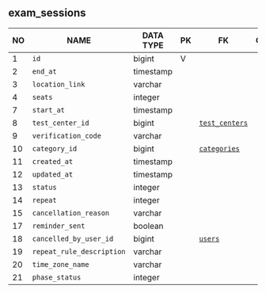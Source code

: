 
exam_sessions
----------------------------


NO | NAME | DATA TYPE | PK | FK | COMMENTS
---|------|-----------|----|----|-------------------
1|`id` | bigint | V |  | 
2|`end_at` | timestamp |  |  | 
3|`location_link` | varchar |  |  | 
4|`seats` | integer |  |  | 
7|`start_at` | timestamp |  |  | 
8|`test_center_id` | bigint |  | [`test_centers`](test_centers.md) | 
9|`verification_code` | varchar |  |  | 
10|`category_id` | bigint |  | [`categories`](categories.md) | 
11|`created_at` | timestamp |  |  | 
12|`updated_at` | timestamp |  |  | 
13|`status` | integer |  |  | 
14|`repeat` | integer |  |  | 
15|`cancellation_reason` | varchar |  |  | 
17|`reminder_sent` | boolean |  |  | 
18|`cancelled_by_user_id` | bigint |  | [`users`](users.md) | 
19|`repeat_rule_description` | varchar |  |  | 
20|`time_zone_name` | varchar |  |  | 
21|`phase_status` | integer |  |  | 
